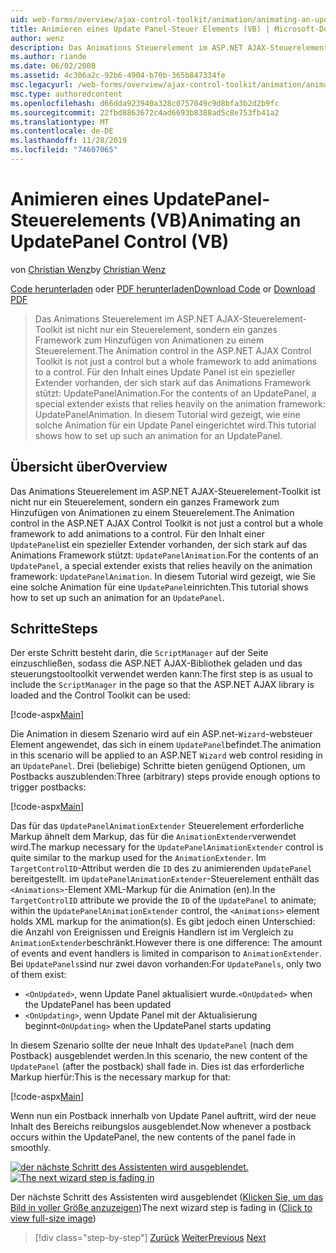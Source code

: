 ```yaml
---
uid: web-forms/overview/ajax-control-toolkit/animation/animating-an-updatepanel-control-vb
title: Animieren eines Update Panel-Steuer Elements (VB) | Microsoft-Dokumentation
author: wenz
description: Das Animations Steuerelement im ASP.NET AJAX-Steuerelement-Toolkit ist nicht nur ein Steuerelement, sondern ein ganzes Framework zum Hinzufügen von Animationen zu einem Steuerelement. Für den Inhalt eines...
ms.author: riande
ms.date: 06/02/2008
ms.assetid: 4c306a2c-92b6-4904-b70b-365b847334fe
msc.legacyurl: /web-forms/overview/ajax-control-toolkit/animation/animating-an-updatepanel-control-vb
msc.type: authoredcontent
ms.openlocfilehash: d66dda923940a328c0757049c9d8bfa3b2d2b9fc
ms.sourcegitcommit: 22fbd8863672c4ad6693b8388ad5c8e753fb41a2
ms.translationtype: MT
ms.contentlocale: de-DE
ms.lasthandoff: 11/28/2019
ms.locfileid: "74607065"
---
```

# <a name="animating-an-updatepanel-control-vb"></a><span data-ttu-id="fc9dd-104">Animieren eines UpdatePanel-Steuerelements (VB)</span><span class="sxs-lookup"><span data-stu-id="fc9dd-104">Animating an UpdatePanel Control (VB)</span></span>

<span data-ttu-id="fc9dd-105">von [Christian Wenz](https://github.com/wenz)</span><span class="sxs-lookup"><span data-stu-id="fc9dd-105">by [Christian Wenz](https://github.com/wenz)</span></span>

<span data-ttu-id="fc9dd-106">[Code herunterladen](https://download.microsoft.com/download/9/3/f/93f8daea-bebd-4821-833b-95205389c7d0/UpdatePanelAnimation1.vb.zip) oder [PDF herunterladen](https://download.microsoft.com/download/b/6/a/b6ae89ee-df69-4c87-9bfb-ad1eb2b23373/updatepanelanimation1VB.pdf)</span><span class="sxs-lookup"><span data-stu-id="fc9dd-106">[Download Code](https://download.microsoft.com/download/9/3/f/93f8daea-bebd-4821-833b-95205389c7d0/UpdatePanelAnimation1.vb.zip) or [Download PDF](https://download.microsoft.com/download/b/6/a/b6ae89ee-df69-4c87-9bfb-ad1eb2b23373/updatepanelanimation1VB.pdf)</span></span>

> <span data-ttu-id="fc9dd-107">Das Animations Steuerelement im ASP.NET AJAX-Steuerelement-Toolkit ist nicht nur ein Steuerelement, sondern ein ganzes Framework zum Hinzufügen von Animationen zu einem Steuerelement.</span><span class="sxs-lookup"><span data-stu-id="fc9dd-107">The Animation control in the ASP.NET AJAX Control Toolkit is not just a control but a whole framework to add animations to a control.</span></span> <span data-ttu-id="fc9dd-108">Für den Inhalt eines Update Panel ist ein spezieller Extender vorhanden, der sich stark auf das Animations Framework stützt: UpdatePanelAnimation.</span><span class="sxs-lookup"><span data-stu-id="fc9dd-108">For the contents of an UpdatePanel, a special extender exists that relies heavily on the animation framework: UpdatePanelAnimation.</span></span> <span data-ttu-id="fc9dd-109">In diesem Tutorial wird gezeigt, wie eine solche Animation für ein Update Panel eingerichtet wird.</span><span class="sxs-lookup"><span data-stu-id="fc9dd-109">This tutorial shows how to set up such an animation for an UpdatePanel.</span></span>

## <a name="overview"></a><span data-ttu-id="fc9dd-110">Übersicht über</span><span class="sxs-lookup"><span data-stu-id="fc9dd-110">Overview</span></span>

<span data-ttu-id="fc9dd-111">Das Animations Steuerelement im ASP.NET AJAX-Steuerelement-Toolkit ist nicht nur ein Steuerelement, sondern ein ganzes Framework zum Hinzufügen von Animationen zu einem Steuerelement.</span><span class="sxs-lookup"><span data-stu-id="fc9dd-111">The Animation control in the ASP.NET AJAX Control Toolkit is not just a control but a whole framework to add animations to a control.</span></span> <span data-ttu-id="fc9dd-112">Für den Inhalt einer `UpdatePanel`ist ein spezieller Extender vorhanden, der sich stark auf das Animations Framework stützt: `UpdatePanelAnimation`.</span><span class="sxs-lookup"><span data-stu-id="fc9dd-112">For the contents of an `UpdatePanel`, a special extender exists that relies heavily on the animation framework: `UpdatePanelAnimation`.</span></span> <span data-ttu-id="fc9dd-113">In diesem Tutorial wird gezeigt, wie Sie eine solche Animation für eine `UpdatePanel`einrichten.</span><span class="sxs-lookup"><span data-stu-id="fc9dd-113">This tutorial shows how to set up such an animation for an `UpdatePanel`.</span></span>

## <a name="steps"></a><span data-ttu-id="fc9dd-114">Schritte</span><span class="sxs-lookup"><span data-stu-id="fc9dd-114">Steps</span></span>

<span data-ttu-id="fc9dd-115">Der erste Schritt besteht darin, die `ScriptManager` auf der Seite einzuschließen, sodass die ASP.NET AJAX-Bibliothek geladen und das steuerungstooltoolkit verwendet werden kann:</span><span class="sxs-lookup"><span data-stu-id="fc9dd-115">The first step is as usual to include the `ScriptManager` in the page so that the ASP.NET AJAX library is loaded and the Control Toolkit can be used:</span></span>

[!code-aspx[Main](animating-an-updatepanel-control-vb/samples/sample1.aspx)]

<span data-ttu-id="fc9dd-116">Die Animation in diesem Szenario wird auf ein ASP.net-`Wizard`-websteuer Element angewendet, das sich in einem `UpdatePanel`befindet.</span><span class="sxs-lookup"><span data-stu-id="fc9dd-116">The animation in this scenario will be applied to an ASP.NET `Wizard` web control residing in an `UpdatePanel`.</span></span> <span data-ttu-id="fc9dd-117">Drei (beliebige) Schritte bieten genügend Optionen, um Postbacks auszublenden:</span><span class="sxs-lookup"><span data-stu-id="fc9dd-117">Three (arbitrary) steps provide enough options to trigger postbacks:</span></span>

[!code-aspx[Main](animating-an-updatepanel-control-vb/samples/sample2.aspx)]

<span data-ttu-id="fc9dd-118">Das für das `UpdatePanelAnimationExtender` Steuerelement erforderliche Markup ähnelt dem Markup, das für die `AnimationExtender`verwendet wird.</span><span class="sxs-lookup"><span data-stu-id="fc9dd-118">The markup necessary for the `UpdatePanelAnimationExtender` control is quite similar to the markup used for the `AnimationExtender`.</span></span> <span data-ttu-id="fc9dd-119">Im `TargetControlID`-Attribut werden die `ID` des zu animierenden `UpdatePanel` bereitgestellt. im `UpdatePanelAnimationExtender`-Steuerelement enthält das `<Animations>`-Element XML-Markup für die Animation (en).</span><span class="sxs-lookup"><span data-stu-id="fc9dd-119">In the `TargetControlID` attribute we provide the `ID` of the `UpdatePanel` to animate; within the `UpdatePanelAnimationExtender` control, the `<Animations>` element holds XML markup for the animation(s).</span></span> <span data-ttu-id="fc9dd-120">Es gibt jedoch einen Unterschied: die Anzahl von Ereignissen und Ereignis Handlern ist im Vergleich zu `AnimationExtender`beschränkt.</span><span class="sxs-lookup"><span data-stu-id="fc9dd-120">However there is one difference: The amount of events and event handlers is limited in comparison to `AnimationExtender`.</span></span> <span data-ttu-id="fc9dd-121">Bei `UpdatePanels`sind nur zwei davon vorhanden:</span><span class="sxs-lookup"><span data-stu-id="fc9dd-121">For `UpdatePanels`, only two of them exist:</span></span>

- <span data-ttu-id="fc9dd-122">`<OnUpdated>`, wenn Update Panel aktualisiert wurde.</span><span class="sxs-lookup"><span data-stu-id="fc9dd-122">`<OnUpdated>` when the UpdatePanel has been updated</span></span>
- <span data-ttu-id="fc9dd-123">`<OnUpdating>`, wenn Update Panel mit der Aktualisierung beginnt</span><span class="sxs-lookup"><span data-stu-id="fc9dd-123">`<OnUpdating>` when the UpdatePanel starts updating</span></span>

<span data-ttu-id="fc9dd-124">In diesem Szenario sollte der neue Inhalt des `UpdatePanel` (nach dem Postback) ausgeblendet werden.</span><span class="sxs-lookup"><span data-stu-id="fc9dd-124">In this scenario, the new content of the `UpdatePanel` (after the postback) shall fade in.</span></span> <span data-ttu-id="fc9dd-125">Dies ist das erforderliche Markup hierfür:</span><span class="sxs-lookup"><span data-stu-id="fc9dd-125">This is the necessary markup for that:</span></span>

[!code-aspx[Main](animating-an-updatepanel-control-vb/samples/sample3.aspx)]

<span data-ttu-id="fc9dd-126">Wenn nun ein Postback innerhalb von Update Panel auftritt, wird der neue Inhalt des Bereichs reibungslos ausgeblendet.</span><span class="sxs-lookup"><span data-stu-id="fc9dd-126">Now whenever a postback occurs within the UpdatePanel, the new contents of the panel fade in smoothly.</span></span>

<span data-ttu-id="fc9dd-127">[![der nächste Schritt des Assistenten wird ausgeblendet.](animating-an-updatepanel-control-vb/_static/image2.png)](animating-an-updatepanel-control-vb/_static/image1.png)</span><span class="sxs-lookup"><span data-stu-id="fc9dd-127">[![The next wizard step is fading in](animating-an-updatepanel-control-vb/_static/image2.png)](animating-an-updatepanel-control-vb/_static/image1.png)</span></span>

<span data-ttu-id="fc9dd-128">Der nächste Schritt des Assistenten wird ausgeblendet ([Klicken Sie, um das Bild in voller Größe anzuzeigen](animating-an-updatepanel-control-vb/_static/image3.png))</span><span class="sxs-lookup"><span data-stu-id="fc9dd-128">The next wizard step is fading in ([Click to view full-size image](animating-an-updatepanel-control-vb/_static/image3.png))</span></span>

> [!div class="step-by-step"]
> <span data-ttu-id="fc9dd-129">[Zurück](changing-an-animation-using-client-side-code-vb.md)
> [Weiter](dynamically-controlling-updatepanel-animations-vb.md)</span><span class="sxs-lookup"><span data-stu-id="fc9dd-129">[Previous](changing-an-animation-using-client-side-code-vb.md)
[Next](dynamically-controlling-updatepanel-animations-vb.md)</span></span>
